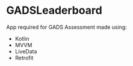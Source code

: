 # GADSLeaderboard
App required for GADS Assessment made using:
- Kotlin
- MVVM
- LiveData
- Retrofit

